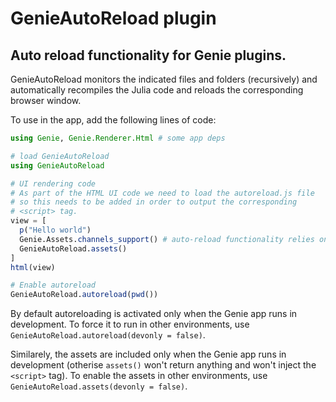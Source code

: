 # GenieAutoReload plugin

## Auto reload functionality for Genie plugins.

GenieAutoReload monitors the indicated files and folders (recursively) and automatically recompiles the Julia code and reloads the corresponding browser window.

To use in the app, add the following lines of code:

```julia
using Genie, Genie.Renderer.Html # some app deps

# load GenieAutoReload
using GenieAutoReload

# UI rendering code
# As part of the HTML UI code we need to load the autoreload.js file
# so this needs to be added in order to output the corresponding
# <script> tag.
view = [
  p("Hello world")
  Genie.Assets.channels_support() # auto-reload functionality relies on channels
  GenieAutoReload.assets()
]
html(view)

# Enable autoreload
GenieAutoReload.autoreload(pwd())
```

By default autoreloading is activated only when the Genie app runs in development. To force it to run in other environments, use `GenieAutoReload.autoreload(devonly = false)`.

Similarely, the assets are included only when the Genie app runs in development (otherise `assets()` won't return anything and won't inject the `<script>` tag). To enable the assets in other environments, use `GenieAutoReload.assets(devonly = false)`.
